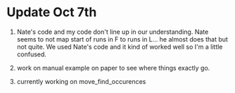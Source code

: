 # Update Oct 7th

1. Nate's code and my code don't line up in our understanding. Nate seems to not
   map start of runs in F to runs in L... he almost does that but not quite.
   We used Nate's code and it kind of worked well so I'm a little confused.

2. work on manual example on paper to see where things exactly go.

3. currently working on move_find_occurences
